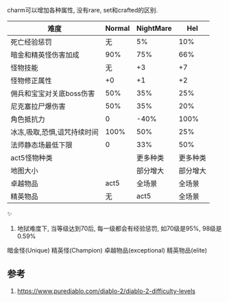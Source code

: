 charm可以增加各种属性, 没有rare, set和crafted的区别.



难度|Normal|NightMare|Hel
--|--|--|--
死亡经验惩罚|无|5%|10%|
暗金和精英怪伤害加成|90%|75%|66%
怪物技能|无|+3|+7|
怪物修正属性|+0|+1|+2
佣兵和宝宝对关底boss伤害|50%|35%|25%
尼克塞拉尸爆伤害|50%|35%|20%
角色抵抗力|0|-40%|100%
冰冻,吸取,恐惧,诅咒持续时间|100%|50%|25%
法师静态场最低下限|0|33%|50%
act5怪物种类| |更多种类|更多种类
地图大小| |部分增大|部分增大
卓越物品|act5|全场景|全场景
精英物品|无|act5|全场景
✨
1. 地狱难度下, 当等级达到70后, 每一级都会有经验惩罚, 如70级是95%, 98级是0.59%



暗金怪(Unique)
精英怪(Champion)
卓越物品(exceptional)
精英物品(elite)



## 参考
1. https://www.purediablo.com/diablo-2/diablo-2-difficulty-levels

